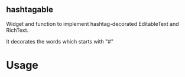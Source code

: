 ## hashtagable

Widget and function to implement hashtag-decorated EditableText and RichText.

It decorates the words which starts with "#"

# Usage


